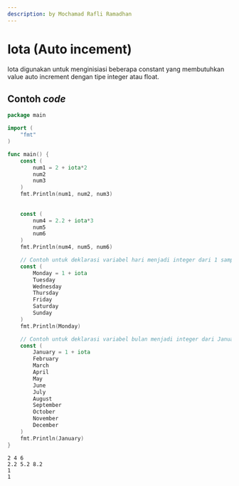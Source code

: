 ```yaml
---
description: by Mochamad Rafli Ramadhan
---
```


# Iota (Auto incement)

Iota digunakan untuk menginisiasi beberapa constant yang membutuhkan value auto increment dengan tipe integer atau float.

## Contoh _code_

```go
package main

import (
	"fmt"
)

func main() {
	const (
		num1 = 2 + iota*2
		num2
		num3
	)
	fmt.Println(num1, num2, num3)
	
	
	const (
		num4 = 2.2 + iota*3
		num5
		num6
	)
	fmt.Println(num4, num5, num6)

	// Contoh untuk deklarasi variabel hari menjadi integer dari 1 sampai 7
	const (
		Monday = 1 + iota
		Tuesday
		Wednesday
		Thursday
		Friday
		Saturday
		Sunday
	)
	fmt.Println(Monday)

	// Contoh untuk deklarasi variabel bulan menjadi integer dari Januari sampai Desember
	const (
		January = 1 + iota
		February
		March
		April
		May
		June
		July
		August
		September
		October
		November
		December
	)
	fmt.Println(January)
}
```

```
2 4 6
2.2 5.2 8.2
1
1
```



